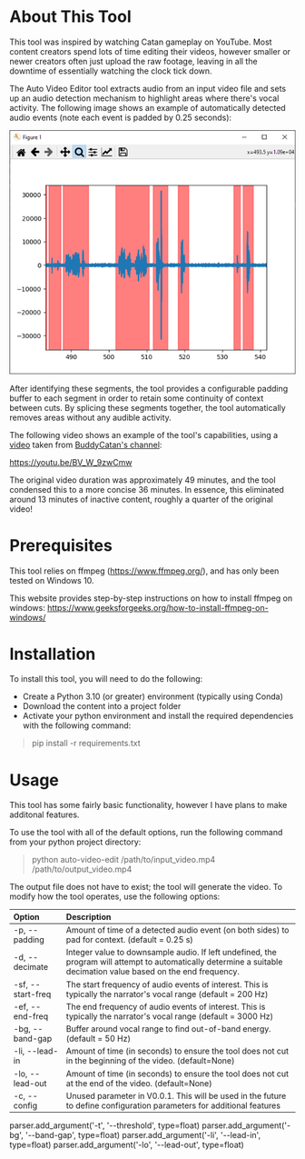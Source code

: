 # About This Tool

This tool was inspired by watching Catan gameplay on YouTube. Most content creators spend lots of time editing their videos,
however smaller or newer creators often just upload the raw footage, leaving in all the downtime of essentially 
watching the clock tick down.

The Auto Video Editor tool extracts audio from an input video file and sets up an audio detection mechanism to highlight
areas where there's vocal activity. The following image shows an example of automatically detected audio events 
(note each event is padded by 0.25 seconds):

![The areas highlighted in pink are automatically detected audio events. The areas not highlighted will be removed](https://github.com/mysterylektro/AutoVideoEditor/blob/master/resources/example_audio_detection.png?raw=true)

After identifying these segments, the tool provides a configurable padding buffer to
each segment in order to retain some continuity of context between cuts. By splicing these segments together, 
the tool automatically removes areas without any audible activity.

The following video shows an example of the tool's capabilities, using a [video](https://www.youtube.com/watch?v=DpuKO_rsptI
) taken from [BuddyCatan's channel](https://www.youtube.com/@buddycatan):

https://youtu.be/BV_W_9zwCmw

The original video duration was approximately 49 minutes, and the tool condensed this to a more concise 36 minutes. 
In essence, this eliminated around 13 minutes of inactive content, roughly a quarter of the original video! 


# Prerequisites

This tool relies on ffmpeg (https://www.ffmpeg.org/), and has only been tested on Windows 10.

This website provides step-by-step instructions on how to install ffmpeg on windows: https://www.geeksforgeeks.org/how-to-install-ffmpeg-on-windows/

# Installation

To install this tool, you will need to do the following:

- Create a Python 3.10 (or greater) environment (typically using Conda)
- Download the content into a project folder
- Activate your python environment and install the required dependencies with the following command:
> pip install -r requirements.txt

# Usage

This tool has some fairly basic functionality, however I have plans to make additonal features.

To use the tool with all of the default options, run the following command from your python project directory:

> python auto-video-edit /path/to/input_video.mp4 /path/to/output_video.mp4
 
The output file does not have to exist; the tool will generate the video. To modify how the tool operates, 
use the following options:

| Option             | Description                                                                                                                                                       |
|:-------------------|:------------------------------------------------------------------------------------------------------------------------------------------------------------------|
| -p, --padding      | Amount of time of a detected audio event (on both sides) to pad for context. (default = 0.25 s)                                                                   |
| -d, --decimate     | Integer value to downsample audio. If left undefined, the program will attempt to automatically determine a suitable decimation value based on the end frequency. |
| -sf, --start-freq  | The start frequency of audio events of interest. This is typically the narrator's vocal range (default = 200 Hz)                                                  |
| -ef, --end-freq    | The end frequency of audio events of interest. This is typically the narrator's vocal range (default = 3000 Hz)                                                   |
| -bg, --band-gap    | Buffer around vocal range to find out-of-band energy. (default  = 50 Hz)                                                                                          |
| -li, --lead-in     | Amount of time (in seconds) to ensure the tool does not cut in the beginning of the video. (default=None)                                                         |
| -lo, --lead-out    | Amount of time (in seconds) to ensure the tool does not cut at the end of the video. (default=None)                                                               |
| -c, --config       | Unused parameter in V0.0.1. This will be used in the future to define configuration parameters for additional features                                            |

parser.add_argument('-t', '--threshold', type=float)
parser.add_argument('-bg', '--band-gap', type=float)
parser.add_argument('-li', '--lead-in', type=float)
parser.add_argument('-lo', '--lead-out', type=float)


